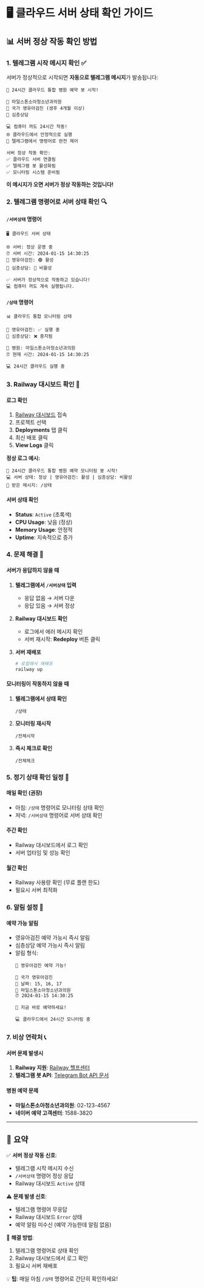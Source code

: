 # 🖥️ 클라우드 서버 상태 확인 가이드

## 📊 서버 정상 작동 확인 방법

### 1. 텔레그램 시작 메시지 확인 ✅
서버가 정상적으로 시작되면 **자동으로 텔레그램 메시지**가 발송됩니다:

```
🤖 24시간 클라우드 통합 병원 예약 봇 시작!

🏥 마일스톤소아청소년과의원
🍼 국가 영유아검진 (생후 4개월 이상)
💬 심층상담

💻 컴퓨터 꺼도 24시간 작동!
🌐 클라우드에서 안정적으로 실행
📱 텔레그램에서 명령어로 완전 제어

서버 정상 작동 확인:
✅ 클라우드 서버 연결됨
✅ 텔레그램 봇 활성화됨
✅ 모니터링 시스템 준비됨
```

**이 메시지가 오면 서버가 정상 작동하는 것입니다!**

### 2. 텔레그램 명령어로 서버 상태 확인 🔍

#### `/서버상태` 명령어
```
🖥️ 클라우드 서버 상태

🌐 서버: 정상 운영 중
⏰ 서버 시간: 2024-01-15 14:30:25
🍼 영유아검진: 🟢 활성
💬 심층상담: 🔴 비활성

✅ 서버가 정상적으로 작동하고 있습니다!
💻 컴퓨터 꺼도 계속 실행됩니다.
```

#### `/상태` 명령어
```
📊 클라우드 통합 모니터링 상태

🍼 영유아검진: ✅ 실행 중
💬 심층상담: ❌ 중지됨

🏥 병원: 마일스톤소아청소년과의원
⏰ 현재 시간: 2024-01-15 14:30:25

💻 24시간 클라우드 실행 중
```

### 3. Railway 대시보드 확인 🚂

#### 로그 확인
1. [Railway 대시보드](https://railway.app/dashboard) 접속
2. 프로젝트 선택
3. **Deployments** 탭 클릭
4. 최신 배포 클릭
5. **View Logs** 클릭

**정상 로그 예시:**
```
🤖 24시간 클라우드 통합 병원 예약 모니터링 봇 시작!
💻 서버 상태: 정상 | 영유아검진: 활성 | 심층상담: 비활성
📱 받은 메시지: /상태
```

#### 서버 상태 확인
- **Status**: `Active` (초록색)
- **CPU Usage**: 낮음 (정상)
- **Memory Usage**: 안정적
- **Uptime**: 지속적으로 증가

### 4. 문제 해결 🔧

#### 서버가 응답하지 않을 때
1. **텔레그램에서 `/서버상태` 입력**
   - 응답 없음 → 서버 다운
   - 응답 있음 → 서버 정상

2. **Railway 대시보드 확인**
   - 로그에서 에러 메시지 확인
   - 서버 재시작: **Redeploy** 버튼 클릭

3. **서버 재배포**
   ```bash
   # 로컬에서 재배포
   railway up
   ```

#### 모니터링이 작동하지 않을 때
1. **텔레그램에서 상태 확인**
   ```
   /상태
   ```

2. **모니터링 재시작**
   ```
   /전체시작
   ```

3. **즉시 체크로 확인**
   ```
   /전체체크
   ```

### 5. 정기 상태 확인 일정 📅

#### 매일 확인 (권장)
- 아침: `/상태` 명령어로 모니터링 상태 확인
- 저녁: `/서버상태` 명령어로 서버 상태 확인

#### 주간 확인
- Railway 대시보드에서 로그 확인
- 서버 업타임 및 성능 확인

#### 월간 확인
- Railway 사용량 확인 (무료 플랜 한도)
- 필요시 서버 최적화

### 6. 알림 설정 🔔

#### 예약 가능 알림
- 영유아검진 예약 가능시 즉시 알림
- 심층상담 예약 가능시 즉시 알림
- 알림 형식:
  ```
  🎉 영유아검진 예약 가능!
  
  🍼 국가 영유아검진
  📅 날짜: 15, 16, 17
  🏥 마일스톤소아청소년과의원
  ⏰ 2024-01-15 14:30:25
  
  🚀 지금 바로 예약하세요!
  
  💻 클라우드에서 24시간 모니터링 중
  ```

### 7. 비상 연락처 📞

#### 서버 문제 발생시
1. **Railway 지원**: [Railway 헬프센터](https://help.railway.app/)
2. **텔레그램 봇 API**: [Telegram Bot API 문서](https://core.telegram.org/bots/api)

#### 병원 예약 문제
- **마일스톤소아청소년과의원**: 02-123-4567
- **네이버 예약 고객센터**: 1588-3820

---

## 🎯 요약

✅ **서버 정상 작동 신호**:
- 텔레그램 시작 메시지 수신
- `/서버상태` 명령어 정상 응답
- Railway 대시보드 `Active` 상태

⚠️ **문제 발생 신호**:
- 텔레그램 명령어 무응답
- Railway 대시보드 `Error` 상태
- 예약 알림 미수신 (예약 가능한데 알림 없음)

🔧 **해결 방법**:
1. 텔레그램 명령어로 상태 확인
2. Railway 대시보드에서 로그 확인
3. 필요시 서버 재배포

💡 **팁**: 매일 아침 `/상태` 명령어로 간단히 확인하세요!
